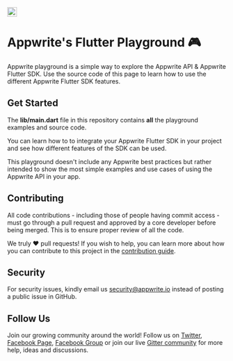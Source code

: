 <img src="https://www.vectorlogo.zone/logos/flutterio/flutterio-icon.svg" alt="android" width="22" height="22"/> 

# Appwrite's Flutter Playground 🎮

Appwrite playground is a simple way to explore the Appwrite API & Appwrite Flutter SDK. Use the source code of this page to learn how to use the different Appwrite Flutter SDK features.

<!--![Appwrite Playground](preview.png)-->

## Get Started

The **lib/main.dart** file in this repository contains **all** the playground examples and source code.

You can learn how to to integrate your Appwrite Flutter SDK in your project and see how different features of the SDK can be used.

This playground doesn't include any Appwrite best practices but rather intended to show the most simple examples and use cases of using the Appwrite API in your app.

## Contributing

All code contributions - including those of people having commit access - must go through a pull request and approved by a core developer before being merged. This is to ensure proper review of all the code.

We truly ❤️ pull requests! If you wish to help, you can learn more about how you can contribute to this project in the [contribution guide]([CONTRIBUTING.md](https://github.com/appwrite/appwrite/blob/master/CONTRIBUTING.md)).

## Security

For security issues, kindly email us [security@appwrite.io](mailto:security@appwrite.io) instead of posting a public issue in GitHub.

## Follow Us

Join our growing community around the world! Follow us on [Twitter](https://twitter.com/appwrite_io), [Facebook Page](https://www.facebook.com/appwrite.io), [Facebook Group](https://www.facebook.com/groups/appwrite.developers/) or join our live [Gitter community](https://gitter.im/appwrite/community) for more help, ideas and discussions.
